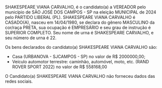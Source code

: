 SHAKESPEARE VIANA CARVALHO, é o candidato(a) a VEREADOR pelo município de SÃO JOSÉ DOS CAMPOS - SP na eleição MUNICIPAL de 2024 pelo PARTIDO LIBERAL (PL). SHAKESPEARE VIANA CARVALHO é CASADO(A), nasceu em 14/04/1980, se declara do gênero MASCULINO da cor/raça PRETA, sua ocupação é EMPRESÁRIO e seu grau de instrução é SUPERIOR COMPLETO. Seu nome de urna é SHAKESPEARE CARVALHO, e seu número de urna é 22.

Os bens declarados do candidato(a) SHAKESPEARE VIANA CARVALHO são: 
- Casa (URBANOVA - SJCAMPOS - SP) no valor de R$ 2000000,00;
- Veículo automotor terrestre: caminhão, automóvel, moto, etc. (RAND ROVER SPORT 2022) no valor de R$ 558168,00

O Candidato(a) SHAKESPEARE VIANA CARVALHO não forneceu dados das redes sociais.